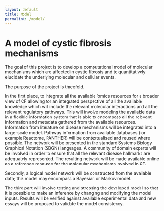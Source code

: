 ```yaml
---
layout: default
title: Model
permalink: /model/
---
```


# A model of cystic fibrosis mechanisms

The goal of this project is to develop a computational model of molecular mechanisms which are affected in cystic fibrosis and to quantitatively elucidate the underlying molecular and cellular events.

The purpose of the project is threefold.

In the first place, to integrate all the available ‘omics resources for a broader view of CF allowing for an integrated perspective of all the available knowledge which will include the relevant molecular interactions and all the relevant regulatory pathways. This will involve modeling the available data in a flexible information system that is able to encompass all the relevant information and metadata gathered from the available resources. Information from literature on disease mechanisms will be integrated into a large-scale model. Pathway information from available databases (for example Reactome, PANTHER) will be contextualised and reused where possible. The network will be presented in the standard Systems Biology Graphical Notation (SBGN) languages. A community of domain experts will be involved in order to ensure that all the relevant disease hallmarks are adequately represented. The resulting network will be made available online as a reference resource for the molecular mechanisms involved in CF.

Secondly, a logical model network will be constructed from the available data; this model may encompass a Bayesian or Markov model.

The third part will involve testing and stressing the developed model so that it is possible to make an inference by changing and modifying the model inputs. Results will be verified against available experimental data and new essays will be proposed to validate the model consistency.

